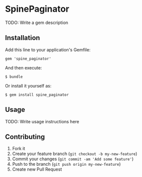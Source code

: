 # SpinePaginator

TODO: Write a gem description

## Installation

Add this line to your application's Gemfile:

    gem 'spine_paginator'

And then execute:

    $ bundle

Or install it yourself as:

    $ gem install spine_paginator

## Usage

TODO: Write usage instructions here

## Contributing

1. Fork it
2. Create your feature branch (`git checkout -b my-new-feature`)
3. Commit your changes (`git commit -am 'Add some feature'`)
4. Push to the branch (`git push origin my-new-feature`)
5. Create new Pull Request
